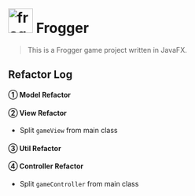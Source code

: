 # <img src="http://b-ssl.duitang.com/uploads/item/201801/25/20180125131358_tVkML.thumb.1000_0.jpeg" alt="frog logo" width="50"/> Frogger

> This is a Frogger game project written in JavaFX.<br>

## Refactor Log

#### ① Model Refactor

#### ② View Refactor

* Split `gameView` from main class

#### ③ Util Refactor

#### ④ Controller Refactor

* Split `gameController` from main class
